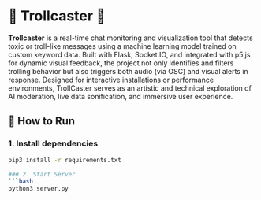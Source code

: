 # 🧌 Trollcaster 📡

**Trollcaster** is a real-time chat monitoring and visualization tool that detects toxic or troll-like messages using a machine learning model trained on custom keyword data. Built with Flask, Socket.IO, and integrated with p5.js for dynamic visual feedback, the project not only identifies and filters trolling behavior but also triggers both audio (via OSC) and visual alerts in response. Designed for interactive installations or performance environments, TrollCaster serves as an artistic and technical exploration of AI moderation, live data sonification, and immersive user experience.

## 🚀 How to Run

### 1. Install dependencies

```bash
pip3 install -r requirements.txt

### 2. Start Server
```bash
python3 server.py
